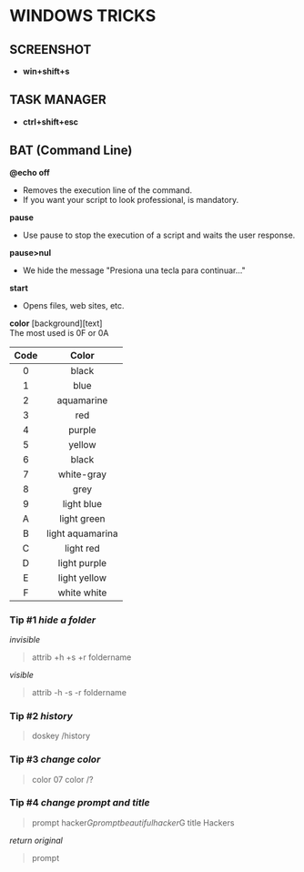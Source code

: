 # WINDOWS TRICKS

## SCREENSHOT

* __win+shift+s__

## TASK MANAGER

* __ctrl+shift+esc__

## BAT (Command Line)

__@echo off__<br/>
- Removes the execution line of the command.
- If you want your script to look professional, is mandatory.

__pause__
- Use pause to stop the execution of a script and waits the user response.

__pause>nul__
- We hide the message "Presiona una tecla para continuar..."

__start__
- Opens files, web sites, etc.

__color__ [background][text]<br/>
The most used is 0F or 0A<br/>

| Code | Color |
| :---: | :---: |
| 0 | black | 
| 1 | blue |
| 2 | aquamarine |
| 3 | red |
| 4 | purple |
| 5 | yellow |
| 6 | black |
| 7 | white-gray |
| 8 | grey |
| 9 | light blue |
| A | light green |
| B | light aquamarina |
| C | light red |
| D | light purple |
| E | light yellow |
| F | white white |


### Tip #1 _hide a folder_

_invisible_ <br/>
>attrib +h +s +r foldername

_visible_ <br/>
>attrib -h -s -r foldername

### Tip #2 _history_

>doskey /history


### Tip #3 _change color_

>color 07
>color /?

### Tip #4 _change prompt and title_

>prompt hacker$G
>prompt beautiful hacker$G
>title Hackers

_return original_ <br/>

>prompt


